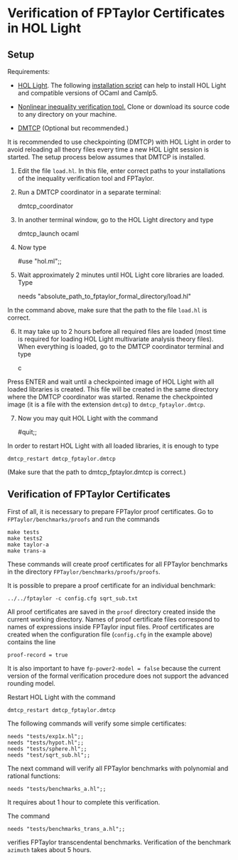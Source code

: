 Verification of FPTaylor Certificates in HOL Light
==================================================

Setup
-----

Requirements:

- [HOL Light](http://www.cl.cam.ac.uk/~jrh13/hol-light/).
  The following [installation script](https://bitbucket.org/akrauss/hol-light-workbench) 
  can help to install HOL Light and compatible versions of OCaml and Camlp5.

- [Nonlinear inequality verification tool.](https://github.com/monadius/formal_ineqs)
  Clone or download its source code to any directory on your machine.

- [DMTCP](http://dmtcp.sourceforge.net/index.html) (Optional but recommended.)

It is recommended to use checkpointing (DMTCP) with HOL Light in order
to avoid reloading all theory files every time a new HOL Light session
is started. The setup process below assumes that DMTCP is installed.

1) Edit the file `load.hl`. In this file, enter correct paths to your installations of
   the inequality verification tool and FPTaylor.

2) Run a DMTCP coordinator in a separate terminal:

    dmtcp_coordinator

3) In another terminal window, go to the HOL Light directory and type

    dmtcp_launch ocaml

4) Now type

    #use "hol.ml";;

5) Wait approximately 2 minutes until HOL Light core libraries are loaded. Type

    needs "absolute_path_to_fptaylor_formal_directory/load.hl"

In the command above, make sure that the path to the file `load.hl` is correct.

6) It may take up to 2 hours before all required files are loaded
(most time is required for loading HOL Light multivariate analysis
theory files). When everything is loaded, go to the DMTCP coordinator terminal and type

    c

Press ENTER and wait until a checkpointed image of HOL Light with all
loaded libraries is created. This file will be created in the same
directory where the DMTCP coordinator was started. Rename the
checkpointed image (it is a file with the extension `dmtcp`) to
`dmtcp_fptaylor.dmtcp`.

7) Now you may quit HOL Light with the command

    #quit;;

In order to restart HOL Light with all loaded libraries, it is enough to type

    dmtcp_restart dmtcp_fptaylor.dmtcp

(Make sure that the path to dmtcp_fptaylor.dmtcp is correct.)


Verification of FPTaylor Certificates
-------------------------------------

First of all, it is necessary to prepare FPTaylor proof certificates. Go to `FPTaylor/benchmarks/proofs` and run the commands

    make tests
    make tests2
    make taylor-a
    make trans-a

These commands will create proof certificates for all FPTaylor benchmarks in the directory `FPTaylor/benchmarks/proofs/proofs`.

It is possible to prepare a proof certificate for an individual benchmark:

    ../../fptaylor -c config.cfg sqrt_sub.txt

All proof certificates are saved in the `proof` directory created
inside the current working directory. Names of proof certificate files
correspond to names of expressions inside FPTaylor input files. Proof
certificates are created when the configuration file (`config.cfg` in
the example above) contains the line 

    proof-record = true

It is also important to have `fp-power2-model = false` because the
current version of the formal verification procedure does not support
the advanced rounding model.

Restart HOL Light with the command

    dmtcp_restart dmtcp_fptaylor.dmtcp

The following commands will verify some simple certificates:

    needs "tests/exp1x.hl";;
    needs "tests/hypot.hl";;
    needs "tests/sphere.hl";;
    needs "test/sqrt_sub.hl";;

The next command will verify all FPTaylor benchmarks with polynomial and
rational functions:

    needs "tests/benchmarks_a.hl";;

It requires about 1 hour to complete this verification.

The command

    needs "tests/benchmarks_trans_a.hl";;

verifies FPTaylor transcendental benchmarks.  Verification of the
benchmark `azimuth` takes about 5 hours.